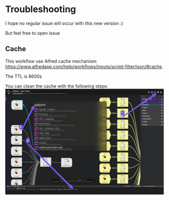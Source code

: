 # Troubleshooting

I hope no regular issue will occur with this new version :)

But feel free to open issue

## Cache

This workflow use Alfred cache mechanism: https://www.alfredapp.com/help/workflows/inputs/script-filter/json/#cache.

The TTL is 8600s

You can clean the cache with the following steps:
![To clean the cache](./img/alfred_cache.png)
